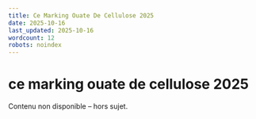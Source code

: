 ```yaml
---
title: Ce Marking Ouate De Cellulose 2025
date: 2025-10-16
last_updated: 2025-10-16
wordcount: 12
robots: noindex
---
```


# ce marking ouate de cellulose 2025

Contenu non disponible – hors sujet.